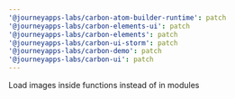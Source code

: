 ```yaml
---
'@journeyapps-labs/carbon-atom-builder-runtime': patch
'@journeyapps-labs/carbon-elements-ui': patch
'@journeyapps-labs/carbon-elements': patch
'@journeyapps-labs/carbon-ui-storm': patch
'@journeyapps-labs/carbon-demo': patch
'@journeyapps-labs/carbon-ui': patch
---
```


Load images inside functions instead of in modules
